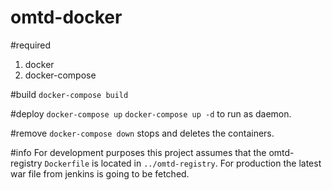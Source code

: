 # omtd-docker

#required 
1. docker
2. docker-compose

#build
`docker-compose build`

#deploy
`docker-compose up` 
`docker-compose up -d` to run as daemon.

#remove
`docker-compose down` stops and deletes the containers.

#info
For development purposes this project assumes that the omtd-registry `Dockerfile` is located in `../omtd-registry`.
For production the latest war file from jenkins is going to be fetched.